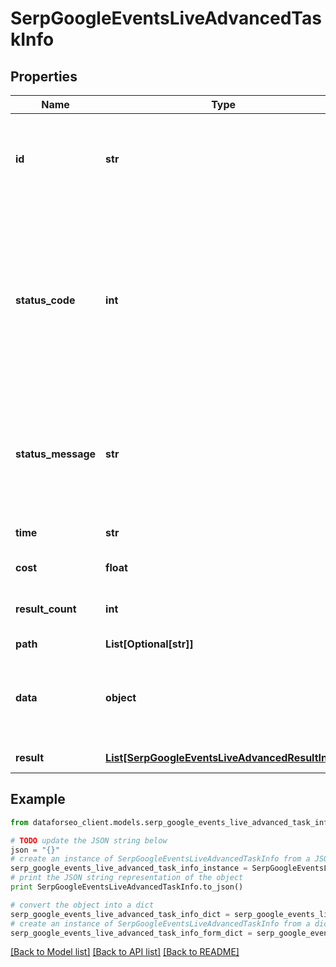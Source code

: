 # SerpGoogleEventsLiveAdvancedTaskInfo


## Properties

Name | Type | Description | Notes
------------ | ------------- | ------------- | -------------
**id** | **str** | task identifier unique task identifier in our system in the UUID format | [optional] 
**status_code** | **int** | status code of the task generated by DataForSEO, can be within the following range: 10000-60000 you can find the full list of the response codes here | [optional] 
**status_message** | **str** | informational message of the task you can find the full list of general informational messages here | [optional] 
**time** | **str** | execution time, seconds | [optional] 
**cost** | **float** | total tasks cost, USD | [optional] 
**result_count** | **int** | number of elements in the result array | [optional] 
**path** | **List[Optional[str]]** | URL path | [optional] 
**data** | **object** | contains the same parameters that you specified in the POST request | [optional] 
**result** | [**List[SerpGoogleEventsLiveAdvancedResultInfo]**](SerpGoogleEventsLiveAdvancedResultInfo.md) | array of results | [optional] 

## Example

```python
from dataforseo_client.models.serp_google_events_live_advanced_task_info import SerpGoogleEventsLiveAdvancedTaskInfo

# TODO update the JSON string below
json = "{}"
# create an instance of SerpGoogleEventsLiveAdvancedTaskInfo from a JSON string
serp_google_events_live_advanced_task_info_instance = SerpGoogleEventsLiveAdvancedTaskInfo.from_json(json)
# print the JSON string representation of the object
print SerpGoogleEventsLiveAdvancedTaskInfo.to_json()

# convert the object into a dict
serp_google_events_live_advanced_task_info_dict = serp_google_events_live_advanced_task_info_instance.to_dict()
# create an instance of SerpGoogleEventsLiveAdvancedTaskInfo from a dict
serp_google_events_live_advanced_task_info_form_dict = serp_google_events_live_advanced_task_info.from_dict(serp_google_events_live_advanced_task_info_dict)
```
[[Back to Model list]](../README.md#documentation-for-models) [[Back to API list]](../README.md#documentation-for-api-endpoints) [[Back to README]](../README.md)


